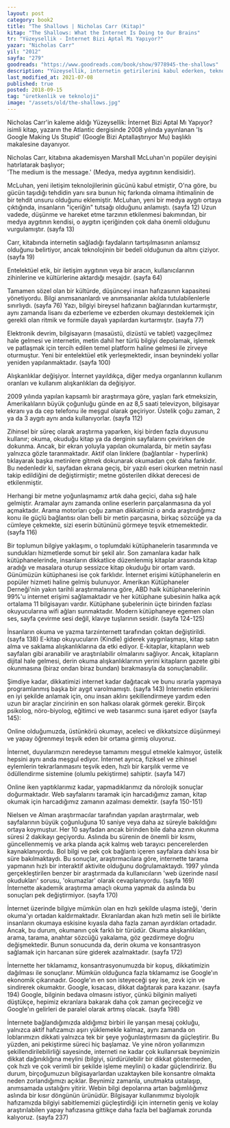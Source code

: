 ```yaml
---
layout: post  
category: book2
title: "The Shallows | Nicholas Carr (Kitap)"  
kitap: "The Shallows: What the Internet Is Doing to Our Brains"  
tr: "Yüzeysellik - İnternet Bizi Aptal Mı Yapıyor?"  
yazar: "Nicholas Carr"  
yil: "2012"  
sayfa: "279"  
goodreads: "https://www.goodreads.com/book/show/9778945-the-shallows"
description: "Yüzeysellik, internetin getirilerini kabul ederken, teknolojinin kısa & uzun vadeli bedelini sorguluyor, insan hayatından alıp götürdüklerine bakıyor."
last_modified_at: 2021-07-08
published: true
posted: 2018-09-15
tag: "üretkenlik ve teknoloji"
image: "/assets/old/the-shallows.jpg"
---
```


Nicholas Carr'in kaleme aldığı Yüzeysellik: İnternet Bizi Aptal Mı Yapıyor? isimli kitap, yazarın the Atlantic dergisinde 2008 yılında yayınlanan 'Is Google Making Us Stupid' (Google Bizi Aptallaştırıyor Mu) başlıklı makalesine dayanıyor.  
  
Nicholas Carr, kitabına akademisyen Marshall McLuhan'ın popüler deyişini hatırlatarak başlıyor;  
'The medium is the message.' (Medya, medya aygıtının kendisidir).  
  
McLuhan, yeni iletişim teknolojilerinin gücünü kabul etmiştir, O'na göre, bu gücün taşıdığı tehdidin yanı sıra bunun hiç farkında olmama ihtimalinin de bir tehdit unsuru olduğunu eklemiştir. McLuhan, yeni bir medya aygıtı ortaya çıktığında, insanların "içeriğin" tutsağı olduğunu anlamıştı. (sayfa 12) Uzun vadede, düşünme ve hareket etme tarzının etkilenmesi bakımından, bir medya aygıtının kendisi, o aygıtın içeriğinden çok daha önemli olduğunu vurgulamıştır. (sayfa 13)  
  
Carr, kitabında internetin sağladığı faydaların tartışılmasının anlamsız olduğunu belirtiyor, ancak teknolojinin bir bedeli olduğunun da altını çiziyor. (sayfa 19)  
  
Entelektüel etik, bir iletişim aygıtının veya bir aracın, kullanıcılarının zihinlerine ve kültürlerine aktardığı mesajdır. (sayfa 64)  
  
Tamamen sözel olan bir kültürde, düşünceyi insan hafızasının kapasitesi yönetiyordu. Bilgi anımsananlardı ve anımsananlar akılda tutulabilenlerle sınırlıydı. (sayfa 76) Yazı, bilgiyi bireysel hafızanın bağlarından kurtarmıştır, aynı zamanda lisanı da ezberleme ve ezberden okumayı desteklemek için gerekli olan ritmik ve formüle dayalı yapılardan kurtarmıştır. (sayfa 77)  
  
Elektronik devrim, bilgisayarın (masaüstü, dizüstü ve tablet) vazgeçilmez hale gelmesi ve internetin, metin dahil her türlü bilgiyi depolamak, işlemek ve patlaşmak için tercih edilen temel platform haline gelmesi ile zirveye oturmuştur. Yeni bir entelektüel etik yerleşmektedir, insan beynindeki yollar yeniden yapılanmaktadır. (sayfa 100)  
  
Alışkanlıklar değişiyor. İnternet yayıldıkça, diğer medya organlarının kullanım oranları ve kullanım alışkanlıkları da değişiyor.  
  
2009 yılında yapılan kapsamlı bir araştırmaya göre, yaşları fark etmeksizin, Amerikalıların büyük çoğunluğu günde en az 8,5 saati televizyon, bilgisayar ekranı ya da cep telefonu ile meşgul olarak geçiriyor. Üstelik çoğu zaman, 2 ya da 3 aygıtı aynı anda kullanıyorlar. (sayfa 112)  
  
Zihinsel bir süreç olarak araştırma yaparken, kişi birden fazla duyusunu kullanır; okuma, okuduğu kitap ya da derginin sayfalarını çevirirken de dokunma. Ancak, bir ekran yoluyla yapılan okumalarda, bir metin sayfası yalnızca gözle taranmaktadır. Aktif olan linklere (bağlantılar - hyperlink) tıklayarak başka metinlere gitmek dokunarak okumadan çok daha farklıdır. Bu nedenledir ki, sayfadan ekrana geçiş, bir yazılı eseri okurken metnin nasıl takip edildiğini de değiştirmiştir; metne gösterilen dikkat derecesi de etkilenmiştir.  
  
Herhangi bir metne yoğunlaşmamız artık daha geçici, daha sığ hale gelmiştir. Aramalar aynı zamanda online eserlerin parçalanmasına da yol açmaktadır. Arama motorları çoğu zaman dikkatimizi o anda araştırdığımız konu ile güçlü bağlantısı olan belli bir metin parçasına, birkaç sözcüğe ya da cümleye çekmekte, sizi eserin bütününü görmeye teşvik etmemektedir. (sayfa 116)  
  
Bir toplumun bilgiye yaklaşımı, o toplumdaki kütüphanelerin tasarımında ve sundukları hizmetlerde somut bir şekil alır. Son zamanlara kadar halk kütüphanelerinde, insanların dikkatlice düzenlenmiş kitaplar arasında kitap aradığı ve masalara oturup sessizce kitap okuduğu bir ortam vardı. Günümüzün kütüphanesi ise çok farklıdır. İnternet erişimi kütüphanelerin en popüler hizmeti haline gelmiş bulunuyor. Amerikan Kütüphaneler Derneği'nin yakın tarihli araştırmalarına göre, ABD halk kütüphanelerinin 99%'u internet erişimi sağlamaktadır ve her kütüphane şubesinin halka açık ortalama 11 bilgisayarı vardır. Kütüphane şubelerinin üçte birinden fazlası okuyucularına wifi ağları sunmaktadır. Modern kütüphaneye egemen olan ses, sayfa çevirme sesi değil, klavye tuşlarının sesidir. (sayfa 124-125)  
  
İnsanların okuma ve yazma tarzıinternett tarafından çoktan değiştirildi. (sayfa 138) E-kitap okuyucuların (Kindle) giderek yaygınlaşması, kitap satın alma ve saklama alışkanlıklarına da etki ediyor. E-kitaplar, kitapların web sayfaları gibi aranabilir ve araştırılabilir olmalarını sağlıyor. Ancak, kitapların dijital hale gelmesi, derin okuma alışkanlıklarının yerini kitapların gazete gibi okunmasına (biraz ondan biraz bundan) bırakmasıyla da sonuçlanabilir.  
  
Şimdiye kadar, dikkatimizi internet kadar dağıtacak ve bunu ısrarla yapmaya programlanmış başka bir aygıt varolmamıştı. (sayfa 143) İnternetin etkilerini en iyi şekilde anlamak için, onu insan aklını şekillendirmeye yardım eden uzun bir araçlar zincirinin en son halkası olarak görmek gerekir. Birçok psikolog, nöro-biyolog, eğitimci ve web tasarımcı suna işaret ediyor (sayfa 145):  
  
Online olduğumuzda, üstünkörü okumayı, aceleci ve dikkatsizce düşünmeyi ve yapay öğrenmeyi teşvik eden bir ortama girmiş oluyoruz.  
  
İnternet, duyularımızın neredeyse tamamını meşgul etmekle kalmıyor, üstelik hepsini aynı anda meşgul ediyor. İnternet ayrıca, fiziksel ve zihinsel eylemlerin tekrarlanmasını teşvik eden, hızlı bir karşılık verme ve ödüllendirme sistemine (olumlu pekiştirme) sahiptir. (sayfa 147)  
  
Online iken yaptıklarımız kadar, yapmadıklarımız da nörolojik sonuçlar doğurmaktadır. Web sayfalarını taramak için harcadığımız zaman, kitap okumak için harcadığımız zamanın azalması demektir. (sayfa 150-151)  
  
Nielsen ve Alman araştırmacılar tarafından yapılan araştırmalar, web sayfalarının büyük çoğunluğuna 10 saniye veya daha az süreyle bakıldığını ortaya koymuştur. Her 10 sayfadan ancak birinden bile daha azının okunma süresi 2 dakikayı geçiyordu. Aslında bu sürenin de önemli bir kısmı, güncellenmemiş ve arka planda açık kalmış web tarayıcı pencerelerden kaynaklanıyordu. Bol bilgi ve pek çok bağlantı içeren sayfalara dahi kısa bir süre bakılmaktaydı. Bu sonuçlar, araştırmacılara göre, internette tarama yapmanın hızlı bir interaktif aktivite olduğunu doğrulamaktaydı. 1997 yılında gerçekleştirilen benzer bir araştırmada da kullanıcıların 'web üzerinde nasıl okudukları' sorusu, 'okumazlar' olarak cevaplanıyordu. (sayfa 169) İnternette akademik araştırma amaçlı okuma yapmak da aslında bu sonuçları pek değiştirmiyor. (sayfa 170)  
  
İnternet üzerinde bilgiye mümkün olan en hızlı şekilde ulaşma isteği, 'derin okuma'yı ortadan kaldırmaktadır. Ekranlardan akan hızlı metin seli ile birlikte insanların okumaya eskisine kıyasla daha fazla zaman ayırdıkları ortadadır. Ancak, bu durum, okumanın çok farklı bir türüdür. Okuma alışkanlıkları, arama, tarama, anahtar sözcüğü yakalama, göz gezdirmeye doğru değişmektedir. Bunun sonucunda da, derin okuma ve konsantrasyon sağlamak için harcanan süre giderek azalmaktadır. (sayfa 172)  
  
İnternette her tıklamamız, konsantrasyonumuzda bir kopuş, dikkatimizin dağılması ile sonuçlanır. Mümkün olduğunca fazla tıklamamız ise Google'ın ekonomik çıkarınadır. Google'ın en son isteyeceği şey ise, zevk için ve sindirerek okumaktır. Google, kısacası, dikkat dağıtarak para kazanır. (sayfa 194) Google, bilginin bedava olmasını istiyor, çünkü bilginin maliyeti düştükçe, hepimiz ekranlara bakarak daha çok zaman geçireceğiz ve Google'ın gelirleri de paralel olarak artmış olacak. (sayfa 198)  
  
İnternete bağlandığımızda aldığımız birbiri ile yarışan mesaj çokluğu, yalnızca aktif hafızamızı aşırı yüklemekle kalmaz, aynı zamanda on loblarımızın dikkati yalnızca tek bir şeye yoğunlaştırmasını da güçleştirir. Bu yüzden, ani pekiştirme süreci hiç başlamaz. Ve yine nöron yollarımızın şekillendirilebilirliği sayesinde, interneti ne kadar çok kullanırsak beynimizin dikkat dağınıklığına meylini (bilgiyi, sürdürülebilir bir dikkat göstermeden, çok hızlı ve çok verimli bir şekilde işleme meylini) o kadar güçlendiririz. Bu durum, birçoğumuzun bilgisayarlardan uzaktayken bile konsantre olmakta neden zorlandığımızı açıklar. Beynimiz zamanla, unutmakta ustalaşıp, anımsamada ustalığını yitirir. Webin bilgi depolarına artan bağımlılığımız aslında bir kısır döngünün ürünüdür. Bilgisayar kullanımımız biyolojik hafızamızda bilgiyi sabitlememizi güçleştirdiği için internetin geniş ve kolay araştırılabilen yapay hafızasına gittikçe daha fazla bel bağlamak zorunda kalıyoruz. (sayfa 237)  
  
